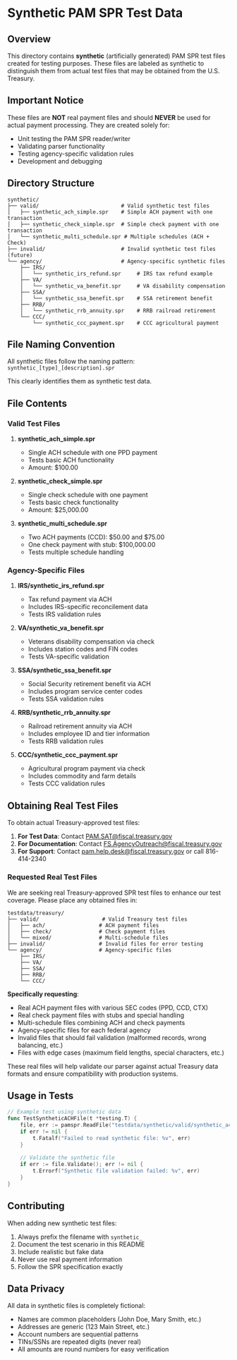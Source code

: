 # Synthetic PAM SPR Test Data

## Overview

This directory contains **synthetic** (artificially generated) PAM SPR test files created for testing purposes. These files are labeled as synthetic to distinguish them from actual test files that may be obtained from the U.S. Treasury.

## Important Notice

These files are **NOT** real payment files and should **NEVER** be used for actual payment processing. They are created solely for:
- Unit testing the PAM SPR reader/writer
- Validating parser functionality
- Testing agency-specific validation rules
- Development and debugging

## Directory Structure

```
synthetic/
├── valid/                          # Valid synthetic test files
│   ├── synthetic_ach_simple.spr    # Simple ACH payment with one transaction
│   ├── synthetic_check_simple.spr  # Simple check payment with one transaction
│   └── synthetic_multi_schedule.spr # Multiple schedules (ACH + Check)
├── invalid/                        # Invalid synthetic test files (future)
└── agency/                         # Agency-specific synthetic files
    ├── IRS/
    │   └── synthetic_irs_refund.spr     # IRS tax refund example
    ├── VA/
    │   └── synthetic_va_benefit.spr     # VA disability compensation
    ├── SSA/
    │   └── synthetic_ssa_benefit.spr    # SSA retirement benefit
    ├── RRB/
    │   └── synthetic_rrb_annuity.spr    # RRB railroad retirement
    └── CCC/
        └── synthetic_ccc_payment.spr    # CCC agricultural payment
```

## File Naming Convention

All synthetic files follow the naming pattern: `synthetic_[type]_[description].spr`

This clearly identifies them as synthetic test data.

## File Contents

### Valid Test Files

1. **synthetic_ach_simple.spr**
   - Single ACH schedule with one PPD payment
   - Tests basic ACH functionality
   - Amount: $100.00

2. **synthetic_check_simple.spr**
   - Single check schedule with one payment
   - Tests basic check functionality
   - Amount: $25,000.00

3. **synthetic_multi_schedule.spr**
   - Two ACH payments (CCD): $50.00 and $75.00
   - One check payment with stub: $100,000.00
   - Tests multiple schedule handling

### Agency-Specific Files

1. **IRS/synthetic_irs_refund.spr**
   - Tax refund payment via ACH
   - Includes IRS-specific reconcilement data
   - Tests IRS validation rules

2. **VA/synthetic_va_benefit.spr**
   - Veterans disability compensation via check
   - Includes station codes and FIN codes
   - Tests VA-specific validation

3. **SSA/synthetic_ssa_benefit.spr**
   - Social Security retirement benefit via ACH
   - Includes program service center codes
   - Tests SSA validation rules

4. **RRB/synthetic_rrb_annuity.spr**
   - Railroad retirement annuity via ACH
   - Includes employee ID and tier information
   - Tests RRB validation rules

5. **CCC/synthetic_ccc_payment.spr**
   - Agricultural program payment via check
   - Includes commodity and farm details
   - Tests CCC validation rules

## Obtaining Real Test Files

To obtain actual Treasury-approved test files:

1. **For Test Data**: Contact PAM.SAT@fiscal.treasury.gov
2. **For Documentation**: Contact FS.AgencyOutreach@fiscal.treasury.gov
3. **For Support**: Contact pam.help.desk@fiscal.treasury.gov or call 816-414-2340

### Requested Real Test Files

We are seeking real Treasury-approved SPR test files to enhance our test coverage. Please place any obtained files in:

```
testdata/treasury/
├── valid/                    # Valid Treasury test files
│   ├── ach/                 # ACH payment files
│   ├── check/               # Check payment files
│   └── mixed/               # Multi-schedule files
├── invalid/                 # Invalid files for error testing
└── agency/                  # Agency-specific files
    ├── IRS/
    ├── VA/
    ├── SSA/
    ├── RRB/
    └── CCC/
```

**Specifically requesting**:
- Real ACH payment files with various SEC codes (PPD, CCD, CTX)
- Real check payment files with stubs and special handling
- Multi-schedule files combining ACH and check payments
- Agency-specific files for each federal agency
- Invalid files that should fail validation (malformed records, wrong balancing, etc.)
- Files with edge cases (maximum field lengths, special characters, etc.)

These real files will help validate our parser against actual Treasury data formats and ensure compatibility with production systems.

## Usage in Tests

```go
// Example test using synthetic data
func TestSyntheticACHFile(t *testing.T) {
    file, err := pamspr.ReadFile("testdata/synthetic/valid/synthetic_ach_simple.spr")
    if err != nil {
        t.Fatalf("Failed to read synthetic file: %v", err)
    }
    
    // Validate the synthetic file
    if err := file.Validate(); err != nil {
        t.Errorf("Synthetic file validation failed: %v", err)
    }
}
```

## Contributing

When adding new synthetic test files:
1. Always prefix the filename with `synthetic_`
2. Document the test scenario in this README
3. Include realistic but fake data
4. Never use real payment information
5. Follow the SPR specification exactly

## Data Privacy

All data in synthetic files is completely fictional:
- Names are common placeholders (John Doe, Mary Smith, etc.)
- Addresses are generic (123 Main Street, etc.)
- Account numbers are sequential patterns
- TINs/SSNs are repeated digits (never real)
- All amounts are round numbers for easy verification